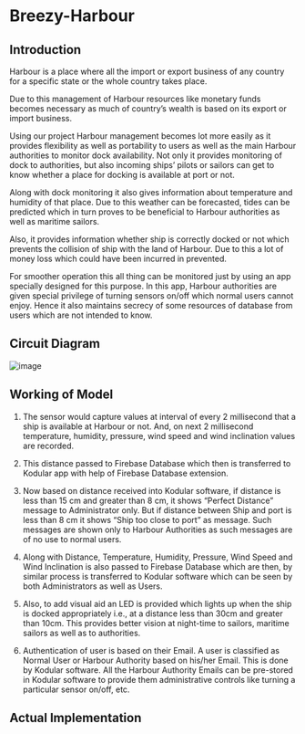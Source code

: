 # Breezy-Harbour

## Introduction
Harbour is a place where all the import or export business of any country for a specific state or the whole country takes place. 

Due to this management of Harbour resources like monetary funds becomes necessary as much of country’s wealth is based on its export or import business. 

Using our project Harbour management becomes lot more easily as it provides flexibility as well as portability to users as well as the main Harbour authorities to monitor dock availability. Not only it provides monitoring of dock to authorities, but also incoming ships’ pilots or sailors can get to know whether a place for docking is available at port or not. 

Along with dock monitoring it also gives information about temperature and humidity of that place. Due to this weather can be forecasted, tides can be predicted which in turn proves to be beneficial to Harbour authorities as well as maritime sailors. 

Also, it provides information whether ship is correctly docked or not which prevents the collision of ship with the land of Harbour. Due to this a lot of money loss which could have been incurred in prevented. 

For smoother operation this all thing can be monitored just by using an app specially designed for this purpose. In this app, Harbour authorities are given special privilege of turning sensors on/off which normal users cannot enjoy. Hence it also maintains secrecy of some resources of database from users which are not intended to know.


## Circuit Diagram
![image](https://user-images.githubusercontent.com/67229090/209555828-82eb4c1d-0ebf-4885-aefc-f98d7b739f22.png)


## Working of Model
1. The sensor would capture values at interval of every 2 millisecond that a ship is available at Harbour or not. And, on next 2 millisecond temperature, humidity, pressure, wind speed and wind inclination  values are recorded. 

2. This distance passed to Firebase Database which then is transferred to Kodular app with help of Firebase Database extension. 

3. Now based on distance received into Kodular software, if distance is less than 15 cm and greater than 8 cm, it shows “Perfect Distance” message to Administrator only. But if distance between Ship and port is less than 8 cm it shows “Ship too close to port” as message. Such messages are shown only to Harbour Authorities as such messages are of no use to normal users. 

4. Along with Distance, Temperature, Humidity, Pressure, Wind Speed and Wind Inclination is also passed to Firebase Database which are then, by similar process is transferred to Kodular software which can be seen by both Administrators as well as Users. 

5. Also, to add visual aid an LED is provided which lights up when the ship is docked appropriately i.e., at a distance less than 30cm and greater than 10cm. This provides better vision at night-time to sailors, maritime sailors as well as to authorities. 

6. Authentication of user is based on their Email. A user is classified as Normal User or Harbour Authority based on his/her Email. This is done by Kodular software. All the Harbour Authority Emails can be pre-stored in Kodular software to provide them administrative controls like turning a particular sensor on/off, etc.


## Actual Implementation




